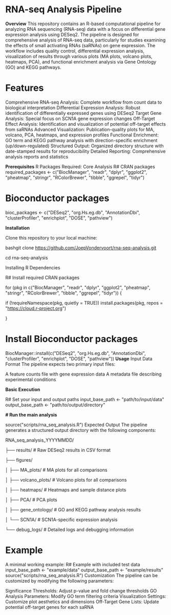 # RNA-seq Analysis Pipeline
**Overview**
This repository contains an R-based computational pipeline for analyzing RNA sequencing (RNA-seq) data with a focus on differential gene expression analysis using DESeq2. The pipeline is designed for comprehensive analysis of RNA-seq data, particularly for studies examining the effects of small activating RNAs (saRNAs) on gene expression.
The workflow includes quality control, differential expression analysis, visualization of results through various plots (MA plots, volcano plots, heatmaps, PCA), and functional enrichment analysis via Gene Ontology (GO) and KEGG pathways.

# **Features**

Comprehensive RNA-seq Analysis: Complete workflow from count data to biological interpretation
Differential Expression Analysis: Robust identification of differentially expressed genes using DESeq2
Target Gene Analysis: Special focus on SCN1A gene expression changes
Off-Target Effect Analysis: Identification and visualization of potential off-target effects from saRNAs
Advanced Visualization: Publication-quality plots for MA, volcano, PCA, heatmaps, and expression profiles
Functional Enrichment: GO term and KEGG pathway analysis with direction-specific enrichment (up/down-regulated)
Structured Output: Organized directory structure with date-stamped results for reproducibility
Detailed Reporting: Comprehensive analysis reports and statistics

**Prerequisites**
R Packages Required:
Core Analysis
R# CRAN packages
required_packages <- c("BiocManager", "readr", "dplyr", "ggplot2", "pheatmap", 
                      "stringr", "RColorBrewer", "tibble", "ggrepel", "tidyr")

# Bioconductor packages
bioc_packages <- c("DESeq2", "org.Hs.eg.db", "AnnotationDbi", "clusterProfiler", 
                  "enrichplot", "DOSE", "pathview")
                  
**Installation**

Clone this repository to your local machine:

bashgit clone https://github.com/JoepVondervoort/rna-seq-analysis.git

cd rna-seq-analysis

Installing R Dependencies

R# Install required CRAN packages

for (pkg in c("BiocManager", "readr", "dplyr", "ggplot2", "pheatmap", 
             "stringr", "RColorBrewer", "tibble", "ggrepel", "tidyr")) {
             
  if (!requireNamespace(pkg, quietly = TRUE))
    install.packages(pkg, repos = "https://cloud.r-project.org")
    
}

# Install Bioconductor packages

BiocManager::install(c("DESeq2", "org.Hs.eg.db", "AnnotationDbi", 
                     "clusterProfiler", "enrichplot", "DOSE", "pathview"))
**Usage**
Input Data Format
The pipeline expects two primary input files:

A feature counts file with gene expression data
A metadata file describing experimental conditions

**Basic Execution**

R# Set your input and output paths
input_base_path <- "path/to/input/data"
output_base_path <- "path/to/output/directory"

**# Run the main analysis**

source("scripts/rna_seq_analysis.R")
Expected Output
The pipeline generates a structured output directory with the following components:

RNA_seq_analysis_YYYYMMDD/

├── results/                       # Raw DESeq2 results in CSV format

├── figures/

│   ├── MA_plots/                  # MA plots for all comparisons

│   ├── volcano_plots/             # Volcano plots for all comparisons

│   ├── heatmaps/                  # Heatmaps and sample distance plots

│   ├── PCA/                       # PCA plots

│   ├── gene_ontology/             # GO and KEGG pathway analysis results

│   └── SCN1A/                     # SCN1A-specific expression analysis

└── debug_logs/                    # Detailed logs and debugging information



# Example
A minimal working example:
R# Example with included test data
input_base_path <- "example/data"
output_base_path <- "example/results"
source("scripts/rna_seq_analysis.R")
Customization
The pipeline can be customized by modifying the following parameters:

Significance Thresholds: Adjust p-value and fold change thresholds
GO Analysis Parameters: Modify GO term filtering criteria
Visualization Settings: Customize plot aesthetics and dimensions
Off-Target Gene Lists: Update potential off-target genes for each saRNA
